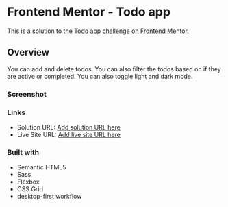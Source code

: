 # Frontend Mentor - Todo app

This is a solution to the [Todo app challenge on Frontend Mentor](https://www.frontendmentor.io/challenges/todo-app-Su1_KokOW).

## Overview

You can add and delete todos. You can also filter the todos based on if they are active or completed. You can also toggle light and dark mode.

### Screenshot

### Links

- Solution URL: [Add solution URL here](https://your-solution-url.com)
- Live Site URL: [Add live site URL here](https://your-live-site-url.com)

### Built with

- Semantic HTML5
- Sass
- Flexbox
- CSS Grid
- desktop-first workflow
